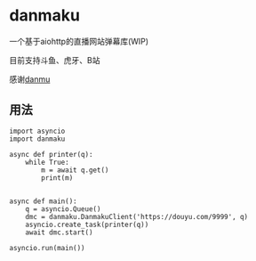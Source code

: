 # danmaku
一个基于aiohttp的直播网站弹幕库(WIP)

目前支持斗鱼、虎牙、B站

感谢[danmu](https://github.com/littlecodersh/danmu)

## 用法

```python3
import asyncio
import danmaku

async def printer(q):
    while True:
        m = await q.get()
        print(m)


async def main():
    q = asyncio.Queue()
    dmc = danmaku.DanmakuClient('https://douyu.com/9999', q)
    asyncio.create_task(printer(q))
    await dmc.start()

asyncio.run(main())
```
